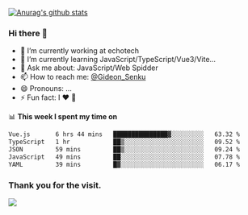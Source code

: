 [![Anurag's github stats](https://github-readme-stats.vercel.app/api?username=gideonsenku)](https://github.com/anuraghazra/github-readme-stats)
### Hi there 👋
- 🔭 I’m currently working at echotech
- 🌱 I’m currently learning JavaScript/TypeScript/Vue3/Vite...
- 💬 Ask me about: JavaScript/Web Spidder 
- 📫 How to reach me: [@Gideon_Senku](https://t.me/Gideon_Senku)
- 😄 Pronouns: ...
- ⚡ Fun fact: I ❤️ 🎵

📊 **This week I spent my time on**
<!--START_SECTION:waka-->

```txt
Vue.js       6 hrs 44 mins   ███████████████▓░░░░░░░░░   63.32 %
TypeScript   1 hr            ██▒░░░░░░░░░░░░░░░░░░░░░░   09.52 %
JSON         59 mins         ██▒░░░░░░░░░░░░░░░░░░░░░░   09.24 %
JavaScript   49 mins         ██░░░░░░░░░░░░░░░░░░░░░░░   07.78 %
YAML         39 mins         █▓░░░░░░░░░░░░░░░░░░░░░░░   06.17 %
```

<!--END_SECTION:waka-->


### Thank you for the visit.
![](http://profile-counter.glitch.me/gideonsenku/count.svg)
<!--
**GideonSenku/GideonSenku** is a ✨ _special_ ✨ repository because its `README.md` (this file) appears on your GitHub profile.

Here are some ideas to get you started:

- 🔭 I’m currently working on ...
- 🌱 I’m currently learning ...
- 👯 I’m looking to collaborate on ...
- 🤔 I’m looking for help with ...
- 💬 Ask me about ...
- 📫 How to reach me: ...
- 😄 Pronouns: ...
- ⚡ Fun fact: ...
-->
